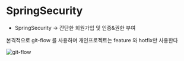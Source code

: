 # SpringSecurity

* SpringSecurity -> 간단한 회원가입 및 인증&권한 부여


본격적으로 git-flow 를 사용하며 개인프로젝트는 feature 와 hotfix만 사용한다

![git-flow](https://user-images.githubusercontent.com/88638457/214729431-01bb5b46-c7da-41c1-a8cc-ca09e4b817d9.svg)
